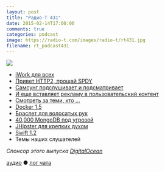 ```yaml
---
layout: post
title: "Радио-Т 431"
date: 2015-02-14T17:00:00
comments: true
categories: podcast
image: https://radio-t.com/images/radio-t/rt431.jpg
filename: rt_podcast431
---
```

![](https://radio-t.com/images/radio-t/rt431.jpg)

* [iWork для всех](http://prsm.tc/dmaOft)
* [Привет HTTP2, прощай SPDY](http://blog.chromium.org/2015/02/hello-http2-goodbye-spdy-http-is_9.html)
* [Самсунг подслушивает и подсматривает](http://www.bbc.co.uk/news/technology-31296188)
* [И еще вставляет рекламу в пользовательский контент](http://geektimes.ru/post/245720/)
* [Смотреть за теми, кто ...](http://prsm.tc/XvWIxm)
* [Docker 1.5](https://blog.docker.com/2015/02/docker-1-5-ipv6-support-read-only-containers-stats-named-dockerfiles-and-more/)
* [Браслет для волосатых рук](http://prsm.tc/ZzBvwP)
* [40,000 MongoDB под угрозой](http://prsm.tc/4ErJuQ)
* [JHipster для крепких духом](http://spring.io/blog/2015/02/10/introducing-jhipster)
* [Swift 1.2](http://news360.com/article/278054838)
* Темы наших слушателей

_Спонсор этого выпуска [DigitalOcean](https://www.digitalocean.com)_

[аудио](http://cdn.radio-t.com/rt_podcast431.mp3) ● [лог чата](http://chat.radio-t.com/logs/radio-t-431.html)
<audio src="http://cdn.radio-t.com/rt_podcast431.mp3" preload="none"></audio>
